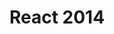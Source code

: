 ---
category: event
title: React 2014
logo: /resources/img/react.png
location: London
description: "Reactive Conference"
start: 7 April 2014
end: 9 April 2014
link-out: http://reactconf.com
---